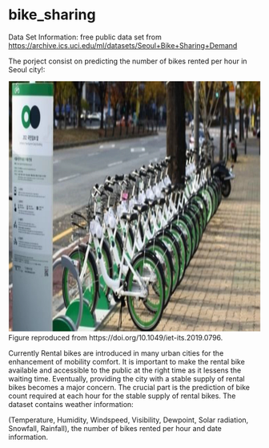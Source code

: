 # bike_sharing

Data Set Information:
free public data set from https://archive.ics.uci.edu/ml/datasets/Seoul+Bike+Sharing+Demand

The porject consist on predicting the number of bikes rented per hour in Seoul city!:

<img src="./resources/figure_1_readme.jpg" style="width:800px;height:500px;"/>
Figure reproduced from https://doi.org/10.1049/iet-its.2019.0796.



Currently Rental bikes are introduced in many urban cities for the enhancement of mobility comfort. 
It is important to make the rental bike available and accessible to the public at the right time as it lessens the waiting time. 
Eventually, providing the city with a stable supply of rental bikes becomes a major concern.
The crucial part is the prediction of bike count required at each hour for the stable supply of rental bikes.
The dataset contains weather information:

(Temperature, Humidity, Windspeed, Visibility, Dewpoint, Solar radiation, Snowfall, Rainfall), the number of bikes rented per hour and date information.
